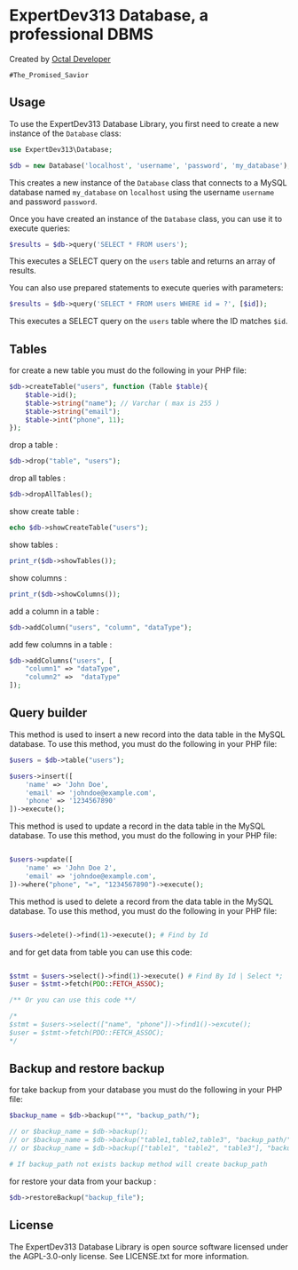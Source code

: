 # ExpertDev313 Database, a professional DBMS

Created by <a href="https://t.me/OctalDev" target="_blank" rel="noopener">Octal Developer</a>

`#The_Promised_Savior`

## Usage

To use the ExpertDev313 Database Library, you first need to create a new instance of the `Database` class:

```php
use ExpertDev313\Database;

$db = new Database('localhost', 'username', 'password', 'my_database');
```

This creates a new instance of the `Database` class that connects to a MySQL database named `my_database` on `localhost` using the username `username` and password `password`.

Once you have created an instance of the `Database` class, you can use it to execute queries:

```php
$results = $db->query('SELECT * FROM users');
```

This executes a SELECT query on the `users` table and returns an array of results.

You can also use prepared statements to execute queries with parameters:

```php
$results = $db->query('SELECT * FROM users WHERE id = ?', [$id]);
```

This executes a SELECT query on the `users` table where the ID matches `$id`.

## Tables

for create a new table you must do the following in your PHP file:

```php
$db->createTable("users", function (Table $table){
	$table->id();
	$table->string("name"); // Varchar ( max is 255 )
	$table->string("email");
	$table->int("phone", 11);
});
```
drop a table :

```php
$db->drop("table", "users");
```

drop all tables :

```php
$db->dropAllTables();
```

show create table :

```php
echo $db->showCreateTable("users");
```

show tables :

```php
print_r($db->showTables());
```

show columns :

```php
print_r($db->showColumns());
```

add a column in a table :

```php
$db->addColumn("users", "column", "dataType");
```

add few columns in a table :

```php
$db->addColumns("users", [
	"column1" => "dataType",
	"column2" =>  "dataType"
]);
```
## Query builder

This method is used to insert a new record into the data table in the MySQL database.  To use this method, you must do the following in your PHP file:

```php
$users = $db->table("users");

$users->insert([
    'name' => 'John Doe',
    'email' => 'johndoe@example.com',
    'phone' => '1234567890'
])->execute();
```

This method is used to update a record in the data table in the MySQL database.  To use this method, you must do the following in your PHP file:

```php

$users->update([
    'name' => 'John Doe 2',
    'email' => 'johndoe@example.com',
])->where("phone", "=", "1234567890")->execute();
```

This method is used to delete a record from the data table in the MySQL database.  To use this method, you must do the following in your PHP file:

```php

$users->delete()->find(1)->execute(); # Find by Id
```

and for get data from table you can use this code:

```php

$stmt = $users->select()->find(1)->execute() # Find By Id | Select *;
$user = $stmt->fetch(PDO::FETCH_ASSOC);

/** Or you can use this code **/

/*
$stmt = $users->select(["name", "phone"])->find1()->excute();
$user = $stmt->fetch(PDO::FETCH_ASSOC);
*/
```

## Backup and restore backup

for take backup from your database you must do the following  in your PHP file:

```php
$backup_name = $db->backup("*", "backup_path/"); 

// or $backup_name = $db->backup();
// or $backup_name = $db->backup("table1,table2,table3", "backup_path/");
// or $backup_name = $db->backup(["table1", "table2", "table3"], "backup_path/");

# If backup_path not exists backup method will create backup_path
```

for restore your data from your backup :

```php
$db->restoreBackup("backup_file");
```

## License

The ExpertDev313 Database Library is open source software licensed under the AGPL-3.0-only license. See LICENSE.txt for more information.
